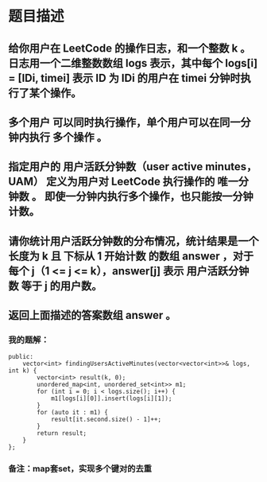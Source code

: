 # 题目描述
## 给你用户在 LeetCode 的操作日志，和一个整数 k 。日志用一个二维整数数组 logs 表示，其中每个 logs[i] = [IDi, timei] 表示 ID 为 IDi 的用户在 timei 分钟时执行了某个操作。
## 多个用户 可以同时执行操作，单个用户可以在同一分钟内执行 多个操作 。
## 指定用户的 用户活跃分钟数（user active minutes，UAM） 定义为用户对 LeetCode 执行操作的 唯一分钟数 。 即使一分钟内执行多个操作，也只能按一分钟计数。
## 请你统计用户活跃分钟数的分布情况，统计结果是一个长度为 k 且 下标从 1 开始计数 的数组 answer ，对于每个 j（1 <= j <= k），answer[j] 表示 用户活跃分钟数 等于 j 的用户数。
## 返回上面描述的答案数组 answer 。
### 我的题解：
```class Solution {
public:
    vector<int> findingUsersActiveMinutes(vector<vector<int>>& logs, int k) {
        vector<int> result(k, 0);
        unordered_map<int, unordered_set<int>> m1;
        for (int i = 0; i < logs.size(); i++) {
            m1[logs[i][0]].insert(logs[i][1]);
        }
        for (auto it : m1) {
            result[it.second.size() - 1]++;
        }
        return result;
    }
};
```
### **备注**：map套set，实现多个键对的去重